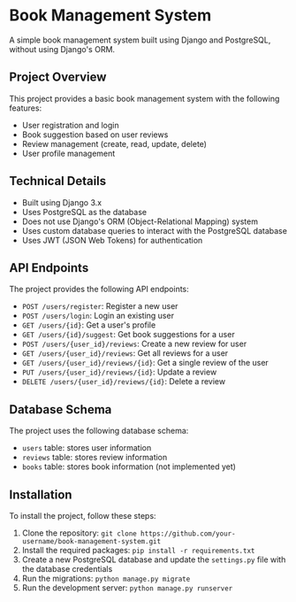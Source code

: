 # **Book Management System**

A simple book management system built using Django and PostgreSQL, without using Django's ORM.

## **Project Overview**

This project provides a basic book management system with the following features:

- User registration and login
- Book suggestion based on user reviews
- Review management (create, read, update, delete)
- User profile management

## **Technical Details**

- Built using Django 3.x
- Uses PostgreSQL as the database
- Does not use Django's ORM (Object-Relational Mapping) system
- Uses custom database queries to interact with the PostgreSQL database
- Uses JWT (JSON Web Tokens) for authentication

## **API Endpoints**

The project provides the following API endpoints:

- `POST /users/register`: Register a new user
- `POST /users/login`: Login an existing user
- `GET /users/{id}`: Get a user's profile
- `GET /users/{id}/suggest`: Get book suggestions for a user
- `POST /users/{user_id}/reviews`: Create a new review for user
- `GET /users/{user_id}/reviews`: Get all reviews for a user
- `GET /users/{user_id}/reviews/{id}`: Get a single review of the user
- `PUT /users/{user_id}/reviews/{id}`: Update a review
- `DELETE /users/{user_id}/reviews/{id}`: Delete a review

## **Database Schema**

The project uses the following database schema:

- `users` table: stores user information
- `reviews` table: stores review information
- `books` table: stores book information (not implemented yet)

## **Installation**

To install the project, follow these steps:

1. Clone the repository: `git clone https://github.com/your-username/book-management-system.git`
2. Install the required packages: `pip install -r requirements.txt`
3. Create a new PostgreSQL database and update the `settings.py` file with the database credentials
4. Run the migrations: `python manage.py migrate`
5. Run the development server: `python manage.py runserver`
